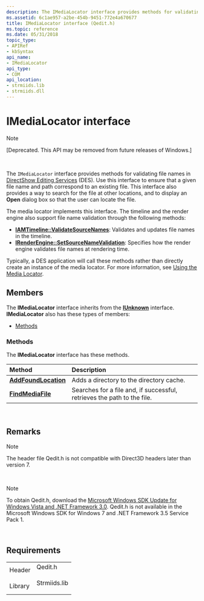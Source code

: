 ```yaml
---
description: The IMediaLocator interface provides methods for validating file names in DirectShow Editing Services (DES).
ms.assetid: 6c1ae957-a2be-454b-9451-772e4a670677
title: IMediaLocator interface (Qedit.h)
ms.topic: reference
ms.date: 05/31/2018
topic_type: 
- APIRef
- kbSyntax
api_name: 
- IMediaLocator
api_type: 
- COM
api_location: 
- strmiids.lib
- strmiids.dll
---
```


# IMediaLocator interface

> [!Note]  
> \[Deprecated. This API may be removed from future releases of Windows.\]

 

The `IMediaLocator` interface provides methods for validating file names in [DirectShow Editing Services](directshow-editing-services.md) (DES). Use this interface to ensure that a given file name and path correspond to an existing file. This interface also provides a way to search for the file at other locations, and to display an **Open** dialog box so that the user can locate the file.

The media locator implements this interface. The timeline and the render engine also support file name validation through the following methods:

-   [**IAMTimeline::ValidateSourceNames**](iamtimeline-validatesourcenames.md): Validates and updates file names in the timeline.
-   [**IRenderEngine::SetSourceNameValidation**](irenderengine-setsourcenamevalidation.md): Specifies how the render engine validates file names at rendering time.

Typically, a DES application will call these methods rather than directly create an instance of the media locator. For more information, see [Using the Media Locator](using-the-media-locator.md).

## Members

The **IMediaLocator** interface inherits from the [**IUnknown**](/windows/win32/api/unknwn/nn-unknwn-iunknown) interface. **IMediaLocator** also has these types of members:

-   [Methods](#methods)

### Methods

The **IMediaLocator** interface has these methods.



| Method                                                     | Description                                                                        |
|:-----------------------------------------------------------|:-----------------------------------------------------------------------------------|
| [**AddFoundLocation**](imedialocator-addfoundlocation.md) | Adds a directory to the directory cache.<br/>                                |
| [**FindMediaFile**](imedialocator-findmediafile.md)       | Searches for a file and, if successful, retrieves the path to the file.<br/> |



 

## Remarks

> [!Note]  
> The header file Qedit.h is not compatible with Direct3D headers later than version 7.

 

> [!Note]  
> To obtain Qedit.h, download the [Microsoft Windows SDK Update for Windows Vista and .NET Framework 3.0](https://msdn.microsoft.com/windowsvista/bb980924.aspx). Qedit.h is not available in the Microsoft Windows SDK for Windows 7 and .NET Framework 3.5 Service Pack 1.

 

## Requirements



|                    |                                                                                         |
|--------------------|-----------------------------------------------------------------------------------------|
| Header<br/>  | <dl> <dt>Qedit.h</dt> </dl>      |
| Library<br/> | <dl> <dt>Strmiids.lib</dt> </dl> |



 

 
